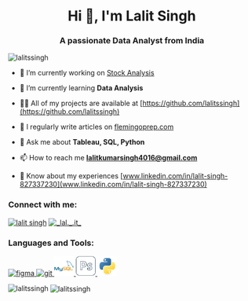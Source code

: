 <h1 align="center">Hi 👋, I'm Lalit Singh</h1>
<h3 align="center">A passionate Data Analyst from India</h3>

<p align="left"> <img src="https://komarev.com/ghpvc/?username=lalitssingh&label=Profile%20views&color=0e75b6&style=flat" alt="lalitssingh" /> </p>

- 🔭 I’m currently working on [Stock Analysis](https://public.tableau.com/views/Stocksanalysis_17570680419750/Dashboard1?:language=en-US&:sid=&:redirect=auth&:display_count=n&:origin=viz_share_link)

- 🌱 I’m currently learning **Data Analysis**

- 👨‍💻 All of my projects are available at [https://github.com/lalitssingh](https://github.com/lalitssingh)

- 📝 I regularly write articles on [flemingoprep.com](flemingoprep.com)

- 💬 Ask me about **Tableau, SQL, Python**

- 📫 How to reach me **lalitkumarsingh4016@gmail.com**

- 📄 Know about my experiences [www.linkedin.com/in/lalit-singh-827337230](www.linkedin.com/in/lalit-singh-827337230)

<h3 align="left">Connect with me:</h3>
<p align="left">
<a href="https://linkedin.com/in/lalit singh" target="blank"><img align="center" src="https://raw.githubusercontent.com/rahuldkjain/github-profile-readme-generator/master/src/images/icons/Social/linked-in-alt.svg" alt="lalit singh" height="30" width="40" /></a>
<a href="https://instagram.com/_lal._.it_" target="blank"><img align="center" src="https://raw.githubusercontent.com/rahuldkjain/github-profile-readme-generator/master/src/images/icons/Social/instagram.svg" alt="_lal._.it_" height="30" width="40" /></a>
</p>

<h3 align="left">Languages and Tools:</h3>
<p align="left"> <a href="https://www.figma.com/" target="_blank" rel="noreferrer"> <img src="https://www.vectorlogo.zone/logos/figma/figma-icon.svg" alt="figma" width="40" height="40"/> </a> <a href="https://git-scm.com/" target="_blank" rel="noreferrer"> <img src="https://www.vectorlogo.zone/logos/git-scm/git-scm-icon.svg" alt="git" width="40" height="40"/> </a> <a href="https://www.mysql.com/" target="_blank" rel="noreferrer"> <img src="https://raw.githubusercontent.com/devicons/devicon/master/icons/mysql/mysql-original-wordmark.svg" alt="mysql" width="40" height="40"/> </a> <a href="https://www.photoshop.com/en" target="_blank" rel="noreferrer"> <img src="https://raw.githubusercontent.com/devicons/devicon/master/icons/photoshop/photoshop-line.svg" alt="photoshop" width="40" height="40"/> </a> <a href="https://www.python.org" target="_blank" rel="noreferrer"> <img src="https://raw.githubusercontent.com/devicons/devicon/master/icons/python/python-original.svg" alt="python" width="40" height="40"/> </a> </p>

<p><img align="left" src="https://github-readme-stats.vercel.app/api/top-langs?username=lalitssingh&show_icons=true&locale=en&layout=compact" alt="lalitssingh" /></p>

<p>&nbsp;<img align="center" src="https://github-readme-stats.vercel.app/api?username=lalitssingh&show_icons=true&locale=en" alt="lalitssingh" /></p>
